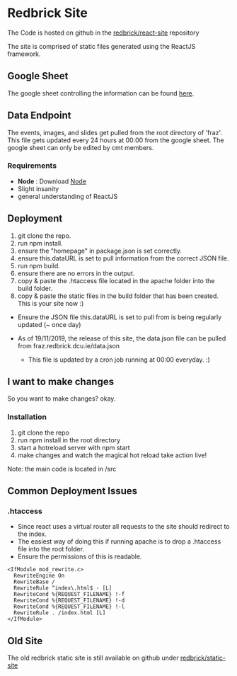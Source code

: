 # Redbrick Site 

The Code is hosted on github in the
[redbrick/react-site](https://github.com/redbrick/react-site) repository

The site is comprised of static files generated using the ReactJS framework. 

## Google Sheet 

The google sheet controlling the information can be found [here](https://docs.google.com/spreadsheets/d/15pFYVzuFPK4HFOpnnFHuoTNh3L3iThBCpoVMQzT5RlM/edit?usp=sharing).

## Data Endpoint 

The events, images, and slides get pulled from the root directory of 'fraz'. This file gets updated every 24 hours at 00:00 from the google sheet. The google sheet can only be edited by cmt members. 

### Requirements 
-  **Node** : Download [Node](https://nodejs.org/download/)
- Slight insanity 
- general understanding of ReactJS

## Deployment 

1. git clone the repo.
2. run npm install.
3. ensure the "homepage" in package.json is set correctly.
4. ensure this.dataURL is set to pull information from the correct JSON file. 
5. run npm build.
6. ensure there are no errors in the output.
7. copy &amp; paste the .htaccess file located in the apache folder into the build folder.
6. copy &amp; paste the static files in the build folder that has been created. This is your site now :) 

- Ensure the JSON file this.dataURL is set to pull from is being regularly updated (~ once day)

- As of 19/11/2019, the release of this site, the data.json file can be pulled from fraz.redbrick.dcu.ie/data.json 
    - This file is updated by a cron job running at 00:00 everyday. :) 

## I want to make changes 

So you want to make changes? okay. 

### Installation 

1. git clone the repo
2. run npm install in the root directory 
3. start a hotreload server with npm start 
4. make changes and watch the magical hot reload take action live! 

Note: the main code is located in /src

## Common Deployment Issues 

### .htaccess 

- Since react uses a virtual router all requests to the site should redirect to the index.
- The easiest way of doing this if running apache is to drop a .htaccess file into the root folder.
- Ensure the permissions of this is readable. 

```.htaccess
<IfModule mod_rewrite.c>
  RewriteEngine On
  RewriteBase /
  RewriteRule ^index\.html$ - [L]
  RewriteCond %{REQUEST_FILENAME} !-f
  RewriteCond %{REQUEST_FILENAME} !-d
  RewriteCond %{REQUEST_FILENAME} !-l
  RewriteRule . /index.html [L]
</IfModule>
```

## Old Site 

The old redbrick static site is still available on github under [redbrick/static-site](https://github.com/redbrick/static-site)
